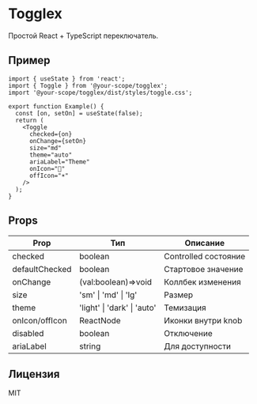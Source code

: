 # Togglex

Простой React + TypeScript переключатель.

## Пример

```tsx
import { useState } from 'react';
import { Toggle } from '@your-scope/togglex';
import '@your-scope/togglex/dist/styles/toggle.css';

export function Example() {
  const [on, setOn] = useState(false);
  return (
    <Toggle
      checked={on}
      onChange={setOn}
      size="md"
      theme="auto"
      ariaLabel="Theme"
      onIcon="🌙"
      offIcon="☀️"
    />
  );
}
```

## Props

| Prop | Тип | Описание |
|------|-----|----------|
| checked | boolean | Controlled состояние |
| defaultChecked | boolean | Стартовое значение |
| onChange | (val:boolean)=>void | Коллбек изменения |
| size | 'sm' \| 'md' \| 'lg' | Размер |
| theme | 'light' \| 'dark' \| 'auto' | Темизация |
| onIcon/offIcon | ReactNode | Иконки внутри knob |
| disabled | boolean | Отключение |
| ariaLabel | string | Для доступности |

## Лицензия
MIT